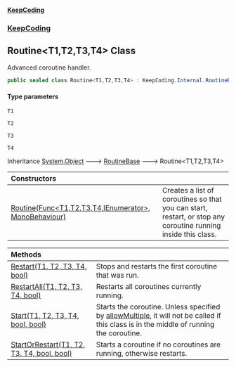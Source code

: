 #### [KeepCoding](index.md 'index')
### [KeepCoding](KeepCoding.md 'KeepCoding')
## Routine&lt;T1,T2,T3,T4&gt; Class
Advanced coroutine handler.   
```csharp
public sealed class Routine<T1,T2,T3,T4> : KeepCoding.Internal.RoutineBase
```
#### Type parameters
<a name='KeepCoding_Routine_T1_T2_T3_T4__T1'></a>
`T1`  
  
<a name='KeepCoding_Routine_T1_T2_T3_T4__T2'></a>
`T2`  
  
<a name='KeepCoding_Routine_T1_T2_T3_T4__T3'></a>
`T3`  
  
<a name='KeepCoding_Routine_T1_T2_T3_T4__T4'></a>
`T4`  
  

Inheritance [System.Object](https://docs.microsoft.com/en-us/dotnet/api/System.Object 'System.Object') &#129106; [RoutineBase](RoutineBase.md 'KeepCoding.Internal.RoutineBase') &#129106; Routine&lt;T1,T2,T3,T4&gt;  

| Constructors | |
| :--- | :--- |
| [Routine(Func&lt;T1,T2,T3,T4,IEnumerator&gt;, MonoBehaviour)](Routine_T1_T2_T3_T4___ctor_KrHzXo88QLCVCqmqNs9UwQ.md 'KeepCoding.Routine&lt;T1,T2,T3,T4&gt;.Routine(System.Func&lt;T1,T2,T3,T4,System.Collections.IEnumerator&gt;, MonoBehaviour)') | Creates a list of coroutines so that you can start, restart, or stop any coroutine running inside this class.<br/> |

| Methods | |
| :--- | :--- |
| [Restart(T1, T2, T3, T4, bool)](Routine_T1_T2_T3_T4__Restart_u7SwdKSqhhGLuyqbp_sO7A.md 'KeepCoding.Routine&lt;T1,T2,T3,T4&gt;.Restart(T1, T2, T3, T4, bool)') | Stops and restarts the first coroutine that was run.<br/> |
| [RestartAll(T1, T2, T3, T4, bool)](Routine_T1_T2_T3_T4__RestartAll_Xock+St6PWEgyfDOJ8oAAQ.md 'KeepCoding.Routine&lt;T1,T2,T3,T4&gt;.RestartAll(T1, T2, T3, T4, bool)') | Restarts all coroutines currently running.<br/> |
| [Start(T1, T2, T3, T4, bool, bool)](Routine_T1_T2_T3_T4__Start_bLZl9t3VFS8o30l4VzrfEg.md 'KeepCoding.Routine&lt;T1,T2,T3,T4&gt;.Start(T1, T2, T3, T4, bool, bool)') | Starts the coroutine. Unless specified by [allowMultiple](Routine_T1_T2_T3_T4__Start_bLZl9t3VFS8o30l4VzrfEg.md#KeepCoding_Routine_T1_T2_T3_T4__Start(T1_T2_T3_T4_bool_bool)_allowMultiple 'KeepCoding.Routine&lt;T1,T2,T3,T4&gt;.Start(T1, T2, T3, T4, bool, bool).allowMultiple'), it will not be called if this class is in the middle of running the coroutine.<br/> |
| [StartOrRestart(T1, T2, T3, T4, bool, bool)](Routine_T1_T2_T3_T4__StartOrRestart_381w_Fwb_TYDV3zkIIY8ZQ.md 'KeepCoding.Routine&lt;T1,T2,T3,T4&gt;.StartOrRestart(T1, T2, T3, T4, bool, bool)') | Starts a coroutine if no coroutines are running, otherwise restarts.<br/> |
